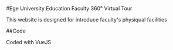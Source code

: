 #Ege University Education Faculty 360° Virtual Tour

This website is designed for introduce faculty's physiqual facilities

##Code

Coded with VueJS
